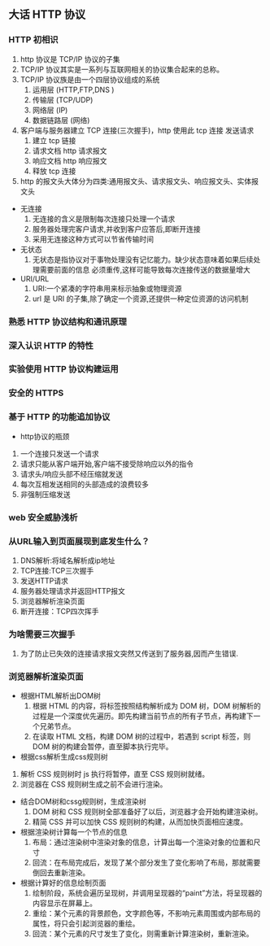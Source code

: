 ## 大话 HTTP 协议

### HTTP 初相识

1.  http 协议是 TCP/IP 协议的子集
2.  TCP/IP 协议其实是一系列与互联网相关的协议集合起来的总称。
3.  TCP/IP 协议族是由一个四层协议组成的系统
    1. 运用层 (HTTP,FTP,DNS )
    2. 传输层 (TCP/UDP)
    3. 网络层 (IP)
    4. 数据链路层 (网络)
4.  客户端与服务器建立 TCP 连接(三次握手)，http 使用此 tcp 连接 发送请求
    1. 建立 tcp 链接
    2. 请求文档 http 请求报文
    3. 响应文档 http 响应报文
    4. 释放 tcp 连接
5.  http 的报文头大体分为四类:通用报文头、请求报文头、响应报文头、实体报文头

- 无连接
  1. 无连接的含义是限制每次连接只处理一个请求
  2. 服务器处理完客户请求,并收到客户应答后,即断开连接
  3. 采用无连接这种方式可以节省传输时间
- 无状态
  1. 无状态是指协议对于事物处理没有记忆能力。缺少状态意味着如果后续处理需要前面的信息
     必须重传,这样可能导致每次连接传送的数据量增大
- URI/URL
  1. URI:一个紧凑的字符串用来标示抽象或物理资源
  2. url 是 URI 的子集,除了确定一个资源,还提供一种定位资源的访问机制

### 熟悉 HTTP 协议结构和通讯原理

### 深入认识 HTTP 的特性

### 实验使用 HTTP 协议构建运用

### 安全的 HTTPS

### 基于 HTTP 的功能追加协议
- http协议的瓶颈
1. 一个连接只发送一个请求
2. 请求只能从客户端开始,客户端不接受除响应以外的指令
3. 请求头/响应头部不经压缩就发送
4. 每次互相发送相同的头部造成的浪费较多
5. 非强制压缩发送
### web 安全威胁浅析
### 从URL输入到页面展现到底发生什么？
1. DNS解析:将域名解析成ip地址
2. TCP连接:TCP三次握手
3. 发送HTTP请求
4. 服务器处理请求并返回HTTP报文
5. 浏览器解析渲染页面
6. 断开连接：TCP四次挥手
### 为啥需要三次握手
1. 为了防止已失效的连接请求报文突然又传送到了服务器,因而产生错误.
### 浏览器解析渲染页面
* 根据HTML解析出DOM树
  1. 根据 HTML 的内容，将标签按照结构解析成为 DOM 树，DOM 树解析的过程是一个深度优先遍历。即先构建当前节点的所有子节点，再构建下一个兄弟节点。
  2. 在读取 HTML 文档，构建 DOM 树的过程中，若遇到 script 标签，则 DOM 树的构建会暂停，直至脚本执行完毕。
* 根据css解析生成css规则树
1. 解析 CSS 规则树时 js 执行将暂停，直至 CSS 规则树就绪。
2. 浏览器在 CSS 规则树生成之前不会进行渲染。
* 结合DOM树和cssg规则树，生成渲染树
   1. DOM 树和 CSS 规则树全部准备好了以后，浏览器才会开始构建渲染树。
   2. 精简 CSS 并可以加快 CSS 规则树的构建，从而加快页面相应速度。
* 根据渲染树计算每一个节点的信息
   1. 布局：通过渲染树中渲染对象的信息，计算出每一个渲染对象的位置和尺寸
   2. 回流：在布局完成后，发现了某个部分发生了变化影响了布局，那就需要倒回去重新渲染。
* 根据计算好的信息绘制页面
   1. 绘制阶段，系统会遍历呈现树，并调用呈现器的“paint”方法，将呈现器的内容显示在屏幕上。
   2. 重绘：某个元素的背景颜色，文字颜色等，不影响元素周围或内部布局的属性，将只会引起浏览器的重绘。
   3. 回流：某个元素的尺寸发生了变化，则需重新计算渲染树，重新渲染。
